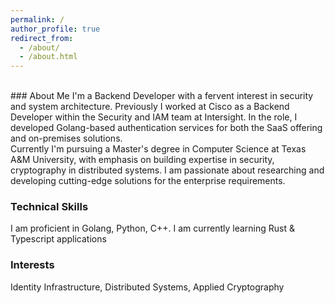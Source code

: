 ```yaml
---
permalink: /
author_profile: true
redirect_from: 
  - /about/
  - /about.html
---
```

<br>
### About Me
I'm a Backend Developer with a fervent interest in security and system architecture. 
Previously I worked at Cisco as a Backend Developer within the Security and IAM team at Intersight. In the role, I developed Golang-based authentication services for both the SaaS offering and on-premises solutions. <br>
Currently I'm pursuing a Master's degree in Computer Science at Texas A&M University, with emphasis on building expertise in security, cryptography in distributed systems. I am passionate about researching and developing cutting-edge solutions for the enterprise requirements.

### Technical Skills
I am proficient in Golang, Python, C++. I am currently learning Rust & Typescript applications

### Interests
Identity Infrastructure, Distributed Systems, Applied Cryptography  
